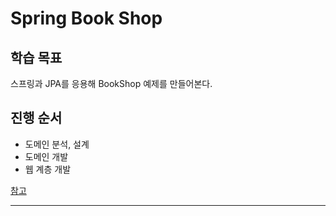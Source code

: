 Spring Book Shop
================

## 학습 목표
스프링과 JPA를 응용해 BookShop 예제를 만들어본다.

## 진행 순서
* 도메인 분석, 설계
* 도메인 개발
* 웹 계층 개발

[참고](https://www.inflearn.com/course/스프링부트-JPA-활용-1/)

---------------------